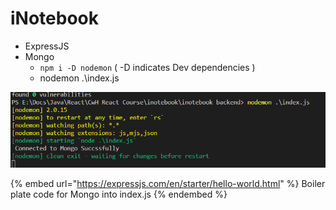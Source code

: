 # iNotebook

* ExpressJS
* Mongo
  * `npm i -D nodemon` ( -D indicates Dev dependencies )
  * nodemon .\index.js

![](<../.gitbook/assets/image (9).png>)

{% embed url="https://expressjs.com/en/starter/hello-world.html" %}
Boiler plate code for Mongo into index.js
{% endembed %}

